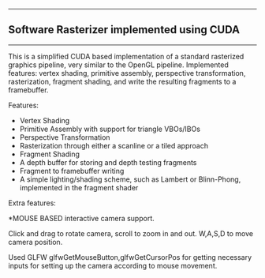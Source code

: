 ﻿-------------------------------------------------------------------------------
Software Rasterizer implemented using CUDA
-------------------------------------------------------------------------------

-------------------------------------------------------------------------------
This is a simplified CUDA based implementation of a standard rasterized graphics pipeline, very similar to the OpenGL pipeline.
Implemented features: vertex shading, primitive assembly, perspective transformation, rasterization, fragment shading, and write the resulting fragments to a framebuffer. 

Features:

* Vertex Shading
* Primitive Assembly with support for triangle VBOs/IBOs
* Perspective Transformation
* Rasterization through either a scanline or a tiled approach
* Fragment Shading
* A depth buffer for storing and depth testing fragments
* Fragment to framebuffer writing
* A simple lighting/shading scheme, such as Lambert or Blinn-Phong, implemented in the fragment shader

Extra features:

*MOUSE BASED interactive camera support.

Click and drag to rotate camera, scroll to zoom in and out. 
W,A,S,D to move camera position.

Used GLFW glfwGetMouseButton,glfwGetCursorPos for getting necessary inputs for setting up the camera according to mouse movement.



